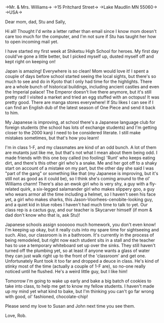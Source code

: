 ->Mr. & Mrs. Williams->
->15 Pritchard Street->
->Lake Maudlin MN 55060->
->USA->

Dear mom, dad, Stu and Sally,

Hi all! Thought I'd write a letter rather than email since I know mom doesn't care too much for the computer, and I'm not sure if Stu has taught her how to open incoming mail yet.

I have started my first week at Shiketsu High School for heroes. My first day could've gone a little better, but I picked myself up, dusted myself off and kept right on keeping on!

Japan is amazing! Everywhere is so clean! Mom would love it! I spent a couple of days before school started seeing the local sights, but there's so much to see and do in Kyoto that I only had time for the highlights. There are a whole bunch of historical buildings, including ancient castles and even the Imperial palace! The Emperor doesn't live there anymore, but it's still pretty rad! I visited a market and tried an egg stuffed with an octopus! It was pretty good. There are manga stores everywhere! If Stu likes I can see if I can find an English dub of the latest season of One Piece and send it back to him.

My Japanese is improving, at school there's a Japanese language club for foreign students (the school has lots of exchange students) and I'm getting closer to the 2000 kanji I need to be considered literate. I still make mistakes sometimes, but that's how you learn!

I'm in class 1-F, and my classmates are kind of an odd bunch. A lot of them are mutants just like me, but that's not what I mean about them being odd. I made friends with this one boy called (no fooling) 'Runt' who keeps eating dirt, and there's this other girl who's a snake. Me and her got off to a shaky start on account of a mistake on my part, but the other day she said I was "part of the gang" or something like that (my Japanese is improving, but it's still not as good as it could be), so I think she's coming around to the ol' Williams charm! There's also an ewok girl who is very shy, a guy with a fly-related quirk, a six-legged salamander girl who makes slippery goo, a guy who wears armor all the time including a helmet, so I haven't seen his face yet, a girl who makes sharks, this Jason-Voorhees-cenobite-looking guy, and a quiet kid in blue robes I haven't had much time to talk to yet. Our class rep is a cactus guy, and our teacher is Skycarver himself (if mom & dad don't know who that is, ask Stu)!

Japanese schools assign soooooo much homework, you don't even know! I'm keeping up okay, but it really cuts into my spare time for sightseeing and such. Also, our classroom is in a bathroom. It's currently in the process of being remodeled, but right now each student sits in a stall and the teacher has to use a temporary whiteboard set up over the sinks. They still haven't turned off the plumbing yet, so at least if anyone wants a glass of water they can just walk right up to the front of the 'classroom' and get one. Unfortunately Runt took it too far and dropped a deuce in class. He's kind of stinky most of the time (actually a couple of 1-F are), so no-one really noticed until he flushed. He's a weird little guy, but I like him!

Tomorrow I'm going to wake up early and bake a big batch of cookies to take into class, to help me get to know my fellow students. I haven't made up my mind yet what kind to bake, but I'm thinking you can't go far wrong with good, ol' fashioned, chocolate-chip!

Please send my love to Susan and John next time you see them.

Love,
Rob.
